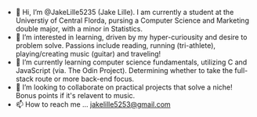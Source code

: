 - 👋 Hi, I’m @JakeLille5235 (Jake Lille). I am currently a student at the Universtiy of Central Florda, pursing a Computer Science and Marketing double major, with a minor in Statistics.
- 👀 I’m interested in learning, driven by my hyper-curiousity and desire to problem solve. Passions include reading, running (tri-athlete), playing/creating music (guitar) and traveling!
- 🌱 I’m currently learning computer science fundamentals, utilizing C and JavaScript (via. The Odin Project). Determining whether to take the full-stack route or more back-end focus.
- 💞️ I’m looking to collaborate on practical projects that solve a niche! Bonus points if it's relavent to music.
- 📫 How to reach me ... jakelille5253@gmail.com

<!---
JakeLille5235/JakeLille5235 is a ✨ special ✨ repository because its `README.md` (this file) appears on your GitHub profile.
You can click the Preview link to take a look at your changes.
--->
